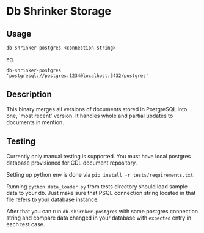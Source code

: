 # Db Shrinker Storage

## Usage
`db-shrinker-postgres <connection-string>`

eg.

`db-shrinker-postgres 'postgresql://postgres:1234@localhost:5432/postgres'`

## Description
This binary merges all versions of documents stored in PostgreSQL into one, 'most recent' version.
It handles whole and partial updates to documents in mention.

## Testing
Currently only manual testing is supported.
You must have local postgres database provisioned for CDL document repository.

Setting up python env is done via `pip install -r tests/requirements.txt`.

Running `python data_loader.py` from tests directory should load sample data to your db. Just make sure that PSQL
connection string located in that file refers to your database instance.

After that you can run `db-shirnker-postgres` with same postgres connection string and compare data changed in your
database with `expected` entry in each test case.
